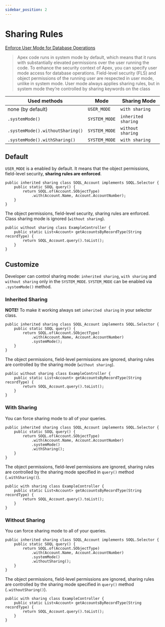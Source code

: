 ```yaml
---
sidebar_position: 2
---
```


# Sharing Rules

[Enforce User Mode for Database Operations](https://developer.salesforce.com/docs/atlas.en-us.apexcode.meta/apexcode/apex_classes_enforce_usermode.htm)

> Apex code runs in system mode by default, which means that it runs with substantially elevated permissions over the user running the code. To enhance the security context of Apex, you can specify user mode access for database operations. Field-level security (FLS) and object permissions of the running user are respected in user mode, unlike in system mode. User mode always applies sharing rules, but in system mode they’re controlled by sharing keywords on the class

Used methods | Mode | Sharing Mode
------------ | ---- | --------------
none (by default) | `USER_MODE` | `with sharing`
`.systemMode()` | `SYSTEM_MODE` | `inherited sharing`
`.systemMode().withoutSharing()` | `SYSTEM_MODE` | `without sharing`
`.systemMode().withSharing()` | `SYSTEM_MODE` | `with sharing`

## Default

`USER_MODE` is a enabled by default. It means that the object permissions, field-level security, **sharing rules are enforced**.

```apex
public inherited sharing class SOQL_Account implements SOQL.Selector {
    public static SOQL query() {
        return SOQL.of(Account.SObjectType)
            .with(Account.Name, Account.AccountNumber);
    }
}
```

The object permissions, field-level security, sharing rules are enforced. Class sharing mode is ignored (`without sharing`).

```apex
public without sharing class ExampleController {
    public static List<Account> getAccountsByRecordType(String recordType) {
        return SOQL_Account.query().toList();
    }
}
```

## Customize

Developer can control sharing mode: `inherited sharing`, `with sharing` and `without sharing` only in the `SYSTEM_MODE`.
`SYSTEM_MODE` can be enabled via `.systemMode()` method.

### Inherited Sharing

**NOTE!** To make it working always set `inherited sharing` in your selector class.

```apex
public inherited sharing class SOQL_Account implements SOQL.Selector {
    public static SOQL query() {
        return SOQL.of(Account.SObjectType)
            .with(Account.Name, Account.AccountNumber)
            .systemMode();
    }
}
```

The object permissions, field-level permissions are ignored, sharing rules are controlled by the sharing mode (`without sharing`).

```apex
public without sharing class ExampleController {
    public static List<Account> getAccountsByRecordType(String recordType) {
        return SOQL_Account.query().toList();
    }
}
```

### With Sharing

You can force sharing mode to all of your queries.

```apex
public inherited sharing class SOQL_Account implements SOQL.Selector {
    public static SOQL query() {
        return SOQL.of(Account.SObjectType)
            .with(Account.Name, Account.AccountNumber)
            .systemMode()
            .withSharing();
    }
}
```

The object permissions, field-level permissions are ignored, sharing rules are controlled by the sharing mode specified in `query()` method (`.withSharing()`).

```apex
public with sharing class ExampleController {
    public static List<Account> getAccountsByRecordType(String recordType) {
        return SOQL_Account.query().toList();
    }
}
```


### Without Sharing

You can force sharing mode to all of your queries.

```apex
public inherited sharing class SOQL_Account implements SOQL.Selector {
    public static SOQL query() {
        return SOQL.of(Account.SObjectType)
            .with(Account.Name, Account.AccountNumber)
            .systemMode()
            .withoutSharing();
    }
}
```

The object permissions, field-level permissions are ignored, sharing rules are controlled by the sharing mode specified in `query()` method (`.withoutSharing()`).

```apex
public with sharing class ExampleController {
    public static List<Account> getAccountsByRecordType(String recordType) {
        return SOQL_Account.query().toList();
    }
}
```
